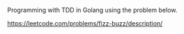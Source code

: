 Programming with TDD in Golang using the problem below.

https://leetcode.com/problems/fizz-buzz/description/

